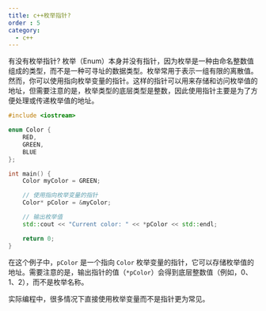 ```yaml
---
title: c++枚举指针?
order : 5
category:
  - c++
---
```


<ChatMessage avatar="../../../../assets/emoji/hx.png" :avatarWidth="40">
有没有枚举指针?
</ChatMessage>

<ChatMessage avatar="../../../../assets/emoji/dsyj.png" :avatarWidth="40" alignLeft>
枚举（Enum）本身并没有指针，因为枚举是一种由命名整数值组成的类型，而不是一种可寻址的数据类型。枚举常用于表示一组有限的离散值。
</ChatMessage>

<ChatMessage avatar="../../../../assets/emoji/dsyj.png" :avatarWidth="40" alignLeft>
然而，你可以使用指向枚举变量的指针。这样的指针可以用来存储和访问枚举值的地址，但需要注意的是，枚举类型的底层类型是整数，因此使用指针主要是为了方便处理或传递枚举值的地址。
</ChatMessage>


```cpp
#include <iostream>

enum Color {
    RED,
    GREEN,
    BLUE
};

int main() {
    Color myColor = GREEN;

    // 使用指向枚举变量的指针
    Color* pColor = &myColor;

    // 输出枚举值
    std::cout << "Current color: " << *pColor << std::endl;

    return 0;
}
```

在这个例子中，`pColor` 是一个指向 `Color` 枚举变量的指针，它可以存储枚举值的地址。需要注意的是，输出指针的值（`*pColor`）会得到底层整数值（例如，0、1、2），而不是枚举名称。

<ChatMessage avatar="../../../../assets/emoji/blzt.png" :avatarWidth="40" alignLeft>
实际编程中，很多情况下直接使用枚举变量而不是指针更为常见。
</ChatMessage>
